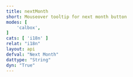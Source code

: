 ```yaml
---
title: nextMonth
short: Mouseover tooltip for next month button
modes: [
	'calbox',
]
cats: [ 'i18n' ]
relat: "i18n"
layout: api
defval: "Next Month"
dattype: "String"
dyn: "True"
---
```



